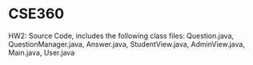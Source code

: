 # CSE360

HW2: Source Code, includes the following class files: Question.java, QuestionManager.java, Answer.java, StudentView.java, AdminView.java, Main.java, User.java
